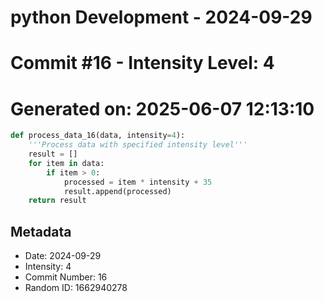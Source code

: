 ﻿# python Development - 2024-09-29
# Commit #16 - Intensity Level: 4
# Generated on: 2025-06-07 12:13:10
```python
def process_data_16(data, intensity=4):
    '''Process data with specified intensity level'''
    result = []
    for item in data:
        if item > 0:
            processed = item * intensity + 35
            result.append(processed)
    return result
```
## Metadata
- Date: 2024-09-29
- Intensity: 4
- Commit Number: 16
- Random ID: 1662940278
